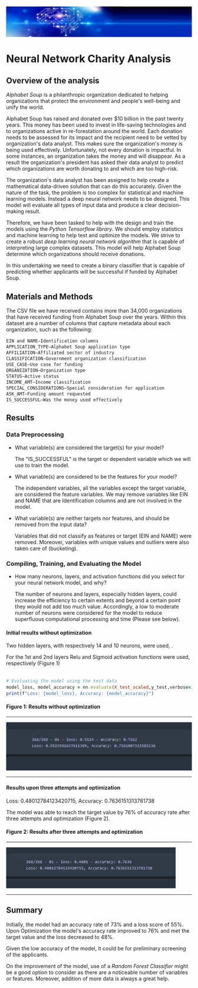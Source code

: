 ![header.png](https://github.com/BHashemi2021/Neural_Network_Charity_Analysis/blob/main/Resources/images/header.png)
# Neural Network Charity Analysis

## Overview of the analysis
*Alphabet Soup* is a philanthropic organization dedicated to helping organizations that protect the environment and people's well-being and unify the world.

Alphabet Soup has raised and donated over $10 billion in the past twenty years. This money has been used to invest in life-saving technologies and to organizations active in re-forestation around the world. Each donation needs to be assessed for its impact and the recipient need to be vetted by  organization's data analyst. This makes sure the organization's money is being used effectively. Unfortunately, not every donation is impactful. In some instances, an organization takes the money and will disappear. As a result the organization's president has asked their data analyst to predict which organizations are worth donating to and which are too high-risk. 

The organization's data analyst has been assigned to help create a mathematical data-driven solution that can do this accurately. Given the nature of the task, the problem is too complex for statistical and machine learning models. Instead a deep neural network needs to be designed. This model will evaluate all types of input data and produce a clear decision-making result.

Therefore, we have been tasked to help with the design and train the models using the *Python Tensorflow library*. We should employ statistics and machine learning to help test and optimize the models. We strive to create a robust *deep learning neural network algorithm* that is capable of interpreting large complex datasets. This model will help Alphabet Soup determine which organizations should receive donations.

In this undertaking we need to create a binary classifier that is capable of predicting whether applicants will be successful if funded by Alphabet Soup. 

## Materials and Methods
The CSV file we have received contains more than 34,000 organizations that have received funding from Alphabet Soup over the years. Within this dataset are a number of columns that capture metadata about each organization, such as the following:

    EIN and NAME—Identification columns
    APPLICATION_TYPE—Alphabet Soup application type
    AFFILIATION—Affiliated sector of industry
    CLASSIFICATION—Government organization classification
    USE_CASE—Use case for funding
    ORGANIZATION—Organization type
    STATUS—Active status
    INCOME_AMT—Income classification
    SPECIAL_CONSIDERATIONS—Special consideration for application
    ASK_AMT—Funding amount requested
    IS_SUCCESSFUL—Was the money used effectively
 
## Results 

### Data Preprocessing
* What variable(s) are considered the target(s) for your model?

    The "IS_SUCCESSFUL" is the target or dependent variable which we will use to train the model.

* What variable(s) are considered to be the features for your model?

    The independent variables, all the variables except the target variable, are considered the feature variables. We may remove variables like EIN     and NAME that are Identification columns and are not involved in the model.

* What variable(s) are neither targets nor features, and should be removed from the input data?

    Variables that did not classify as features or target (EIN and NAME) were removed. Moreover, variables with unique values and outliers were also    taken care of (bucketing).

### Compiling, Training, and Evaluating the Model

* How many neurons, layers, and activation functions did you select for your neural network model, and why?

    The number of neurons and layers, especially  hidden layers, could increase the efficiency to certain extents and beyond a certain point they       would not add too much value. Accordingly, a low to moderate number of neurons were considered for the model to reduce superfluous computational        processing and time (Please see below).


#### Initial results without optimization

Two hidden layers, with respectively 14 and 10 neurons, were used, . 

For the 1st and 2nd layers Relu and Sigmoid activation functions were used, respectively (Figure 1)

```ruby

# Evaluating the model using the test data
model_loss, model_accuracy = nn.evaluate(X_test_scaled,y_test,verbose=2)
print(f"Loss: {model_loss}, Accuracy: {model_accuracy}")

``` 

#### Figure 1: Results without optimization

--------------------
![Fig-1.png](https://github.com/BHashemi2021/Neural_Network_Charity_Analysis/blob/main/Resources/images/Fig-1.png)

---------------------



#### Results upon three attempts and optimization 

Loss: 0.48012784123420715, Accuracy: 0.7636151313781738

The model was able to reach the target value by 76% of accuracy rate after three attempts and optimization (Figure 2).


#### Figure 2: Results after three attempts and optimization

--------------------
![Fig-2.png](https://github.com/BHashemi2021/Neural_Network_Charity_Analysis/blob/main/Resources/images/Fig-2.png)

---------------------

## Summary 

Initially, the model had an accuracy rate of 73% and a loss score of 55%. Upon Optimization the model's accuracy rate improved to 76% and met the target value and the loss decreased to 48%. 

Given the low accuracy of the model, it could be for preliminary screening of the applicants. 

On the improvement of the model, use of a *Random Forest Classifier* might be a good option to consider as there are a noticeable number of variables or features. Moreover, addition of more data is always a great help.



